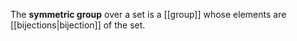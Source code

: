The **symmetric group** over a set is a [[group]] whose elements are [[bijections|bijection]] of the set.